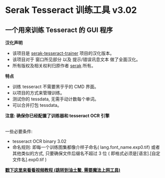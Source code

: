 # Serak Tesseract 训练工具 v3.02 #
## 一个用来训练 Tesseract 的 GUI 程序 ##

**汉化声明**

* 该项目是 [serak-tesseract-trainer](https://github.com/serak/serak-tesseract-trainer) 项目的汉化版本。
* 该项目对于 窗口所见部分 以及 提示/错误讯息文本 做了全面汉化。
* 所有版权及相关权利归原作者 [serak](https://github.com/serak) 所有。

**特点**

  * 训练 tesseract 不需要黑乎乎的 CMD 界面。
  * 以项目的方式来管理训练。
  * 测试你的 tessdata, 无需手动计数每个单词。
  * 可以合并打包 tessdata。

**注意: 确保你已经配置了训练器和 tesseract OCR 引擎**

<br>一些必要条件:<br>
<ul><li>tesseract OCR binary 3.02<br>
</li><li>命名规则: 即每一个训练图集都像介样子命名( lang.font_name.exp0.tif) 或者其他类似的方式, 只要确保文件后缀名不超过 3 位 ( 即格式必须是[语言].[自定文件名].exp0.tif )<br>
</li></ul>

<a href='http://www.youtube.com/watch?v=47rgBL9NZkM'><b>戳下这里来看看视频教程 (跳转到油土鳖, 需要魔法上网工具)</b></a>
